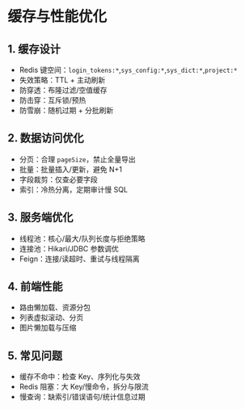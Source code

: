# 缓存与性能优化

## 1. 缓存设计
- Redis 键空间：`login_tokens:*`,`sys_config:*`,`sys_dict:*`,`project:*`
- 失效策略：TTL + 主动刷新
- 防穿透：布隆过滤/空值缓存
- 防击穿：互斥锁/预热
- 防雪崩：随机过期 + 分批刷新

## 2. 数据访问优化
- 分页：合理 `pageSize`，禁止全量导出
- 批量：批量插入/更新，避免 N+1
- 字段裁剪：仅查必要字段
- 索引：冷热分离，定期审计慢 SQL

## 3. 服务端优化
- 线程池：核心/最大/队列长度与拒绝策略
- 连接池：Hikari/JDBC 参数调优
- Feign：连接/读超时、重试与线程隔离

## 4. 前端性能
- 路由懒加载、资源分包
- 列表虚拟滚动、分页
- 图片懒加载与压缩

## 5. 常见问题
- 缓存不命中：检查 Key、序列化与失效
- Redis 阻塞：大 Key/慢命令，拆分与限流
- 慢查询：缺索引/错误语句/统计信息过期
